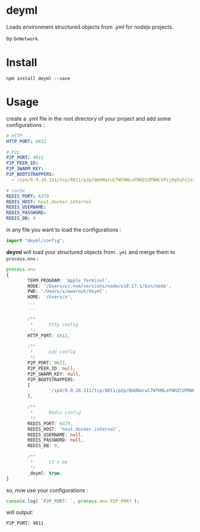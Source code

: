 # deyml
Loads environment structured objects from .yml for nodejs projects. 

by `DeNetwork`.

# Install
```shell
npm install deyml --save
```

# Usage

create a .yml file in the root directory of your project and add some configurations :
```yaml
# HTTP
HTTP_PORT: 6612

# P2p
P2P_PORT: 9011
P2P_PEER_ID:
P2P_SWARM_KEY:
P2P_BOOTSTRAPPERS:
  - /ip4/8.9.10.111/tcp/8011/p2p/QmUNaruC7WfHNLeFNH2CUPBWLVPzjDg5shj2zs9nGaajSL

# cache
REDIS_PORT: 6379
REDIS_HOST: host.docker.internal
REDIS_USERNAME:
REDIS_PASSWORD:
REDIS_DB: 0

```

in any file you want to load the configurations :
```typescript
import "deyml/config";
```

**deyml** will load your structured objects from `.yml` and merge them to `process.env` :
```typescript
process.env
{
        TERM_PROGRAM: 'Apple_Terminal',
        NODE: '/Users/x/.nvm/versions/node/v18.17.1/bin/node',
        PWD: '/Users/x/wwwroot/deyml',
        HOME: '/Users/x',
        ... 
        ...

        /**
         *      http config
         */
        HTTP_PORT: 6612,

        /**
         *      p2p config
         */
        P2P_PORT: 9011,
        P2P_PEER_ID: null,
        P2P_SWARM_KEY: null,
        P2P_BOOTSTRAPPERS: 
        [
                '/ip4/8.9.10.111/tcp/8011/p2p/QmUNaruC7WfHNLeFNH2CUPBWLVPzjDg5shj2zs9nGaajSL'
        ],

        /**
         *      Redis config
         */
        REDIS_PORT: 6379,
        REDIS_HOST: 'host.docker.internal',
        REDIS_USERNAME: null,
        REDIS_PASSWORD: null,
        REDIS_DB: 0,

        /**
         *      it's me
         */
        _deyml: true,
}
```

so, now use your configurations :
```typescript
console.log( `P2P_PORT: `, process.env.P2P_PORT );
```
will output:
```
P2P_PORT: 9011
```
